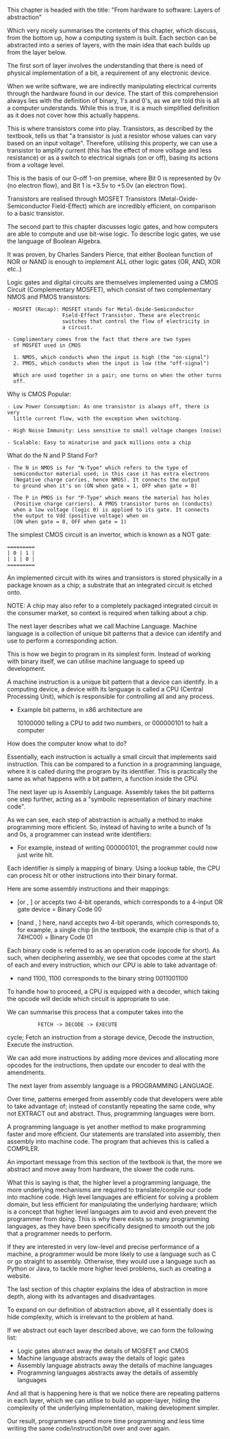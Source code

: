 This chapter is headed with the title:
    "From hardware to software: Layers of abstraction"

Which very nicely summarises the contents of this chapter, which discuss,
from the bottom up, how a computing system is built. Each section can be
abstracted into a series of layers, with the main idea that each builds
up from the layer below. 


The first sort of layer involves the understanding that there 
is need of physical implementation of a bit, a requirement of any 
electronic device. 

When we write software, we are indirectly manipulating electrical currents
through the hardware found in our device. The start of this comprehension
always lies with the definition of binary, 1's and 0's, as we are told
this is all a computer understands. While this is true, it is a much
simplified definition as it does not cover how this actually happens.

This is where transistors come into play. Transistors, as described by
the textbook, tells us that "a transistor is just a resistor whose values
can vary based on an input voltage". Therefore, utilising this property, 
we can use a transistor to amplify current (this has the effect of 
more voltage and less resistance) or as a switch to electrical signals 
(on or off), basing its actions from a voltage level. 

This is the basis of our 0-off 1-on premise, where Bit 0 is represented
by 0v (no electron flow), and Bit 1 is +3.5v to +5.0v (an electron flow).


Transistors are realised through MOSFET Transistors 
(Metal-Oxide-Semiconductor Field-Effect) which are incredibly efficient,
on comparison to a basic transistor. 


The second part to this chapter discusses logic gates, and how computers 
are able to compute and use bit-wise logic. To describe logic gates, we
use the language of Boolean Algebra. 

It was proven, by Charles Sanders Pierce, that either Boolean function of
NOR or NAND is enough to implement ALL other logic gates (OR, AND, XOR etc..)

Logic gates and digital circuits are themselves implemented using a CMOS Circuit 
(Complementary MOSFET), which consist of two complementary NMOS and PMOS 
transistors:

    - MOSFET (Recap): MOSFET stands for Metal-Oxide-Semiconductor 
                      Field-Effect Transistor. These are electronic 
                      switches that control the flow of electricity in 
                      a circuit. 

    - Complimentary comes from the fact that there are two types
      of MOSFET used in CMOS

      1. NMOS, which conducts when the input is high (the "on-signal")
      2. PMOS, which conducts when the input is low (the "off-signal")

      Which are used together in a pair; one turns on when the other turns
      off. 

Why is CMOS Popular:

    - Low Power Consumption: As one transistor is always off, there is very
      little current flow, with the exception when switching.

    - High Noise Immunity: Less sensitive to small voltage changes (noise)

    - Scalable: Easy to minaturise and pack millions onto a chip

What do the N and P Stand For?

    - The N in NMOS is for "N-Type" which refers to the type of 
      semiconductor material used; in this case it has extra electrons 
      (Negative charge carries, hence NMOS). It connects the output
      to ground when it's on (ON when gate = 1, OFF when gate = 0)

    - The P in PMOS is for "P-Type" which means the material has holes
      (Positive charge carriers). A PMOS transistor turns on (conducts)
      when a low voltage (logic 0) is applied to its gate. It connects
      the output to Vdd (positive voltage) when on 
      (ON when gate = 0, OFF when gate = 1)


The simplest CMOS circuit is an invertor, which is known as a NOT gate:

    =========
    | 0 | 1 |
    | 1 | 0 |
    =========

An implemented circuit with its wires and transistors is stored physically
in a package known as a chip; a substrate that an integrated circuit is 
etched onto. 

NOTE: A chip may also refer to a completely packaged integrated circuit
in the consumer market, so context is required when talking about a chip.


The next layer describes what we call Machine Language. Machine language
is a collection of unique bit patterns that a device can identify and use
to perform a corresponding action. 

This is how we begin to program in its simplest form. Instead of working
with binary itself, we can utilise machine language to speed up development.

A machine instruction is a unique bit pattern that a device can identify. 
In a computing device, a device with its language is called a CPU 
(Central Processing Unit), which is responsible for controlling all 
and any process. 

  - Example bit patterns, in x86 architecture are
      
      10100000 telling a CPU to add two numbers, 
      or 000000101 to halt a computer


How does the computer know what to do?

Essentially, each instruction is actually a small circuit that implements 
said instruction. This can be compared to a function in a programming
language, where it is called during the program by its identifier. This is
practically the same as what happens with a bit pattern, a function inside
the CPU. 


The next layer up is Assembly Language. Assembly takes the bit patterns
one step further, acting as a "symbolic representation of binary machine
code". 

As we can see, each step of abstraction is actually a method to make 
programming more efficient. So, instead of having to write a bunch
of 1s and 0s, a programmer can instead write identifiers:

  - For example, instead of writing 000000101, the programmer could
    now just write hlt. 

Each identifier is simply a mapping of binary. Using a lookup table,
the CPU can process hlt or other instructions into their binary format.

Here are some assembly instructions and their mappings:

  - [or <op1>, <op2>] or accepts two 4-bit operands, which corresponds
    to a 4-input OR gate device = Binary Code 00

  - [nand <op1>, <op2>] here, nand accepts two 4-bit operands, which
    corresponds to, for example, a single chip (in the textbook, the
    example chip is that of a 74HC00) = Binary Code 01

Each binary code is referred to as an operation code (opcode for short).
As such, when deciphering assembly, we see that opcodes come at the start
of each and every instruction, which our CPU is able to take advantage of:

  - nand 1100, 1100 corresponds to the binary string
      0011001100 

To handle how to proceed, a CPU is equipped with a decoder, which taking 
the opcode will decide which circuit is appropriate to use. 

We can summarise this process that a computer takes into the 

              FETCH -> DECODE -> EXECUTE 

cycle; Fetch an instruction from a storage device,
       Decode the instruction,
       Execute the instruction.

We can add more instructions by adding more devices and allocating 
more opcodes for the instructions, then update our encoder to deal with 
the amendments. 


The next layer from assembly language is a PROGRAMMING LANGUAGE. 

Over time, patterns emerged from assembly code that developers were able
to take advantage of; instead of constantly repeating the same code, why 
not EXTRACT out and abstract. Thus, programming languages were born. 

A programming language is yet another method to make programming faster
and more efficient. Our statements are translated into assembly, 
then assembly into machine code. The program that achieves this is called
a COMPILER. 

An important message from this section of the textbook is that, the more
we abstract and move away from hardware, the slower the code runs. 

What this is saying is that, the higher level a programming language, the
more underlying mechanisms are required to translate/compile our code 
into machine code. High level languages are efficient for solving a problem
domain, but less efficient for manipulating the underlying hardware; which
is a concept that higher level languages aim to avoid and even prevent the
programmer from doing. This is why there exists so many programming languages,
as they have been specifically designed to smooth out the job that a programmer
needs to perform. 

If they are interested in very low-level and precise performance of a machine,
a programmer would be more likely to use a language such as C or go straight
to assembly. Otherwise, they would use a language such as Python or Java,
to tackle more higher level problems, such as creating a website.


The last section of this chapter explains the idea of abstraction in more 
depth, along with its advantages and disadvantages.

To expand on our definition of abstraction above, all it essentially does
is hide complexity, which is irrelevant to the problem at hand. 

If we abstract out each layer described above, we can form the following
list:

  - Logic gates abstract away the details of MOSFET and CMOS
  - Machine language abstracts away the details of logic gates
  - Assembly language abstracts away the details of machine languages
  - Programming languages abstracts away the details of assembly languages

And all that is happening here is that we notice there are repeating 
patterns in each layer, which we can utilise to build an upper-layer, 
hiding the complexity of the underlying implementation, making development
simpler. 

Our result, programmers spend more time programming and less time 
writing the same code/instruction/bit over and over again. 